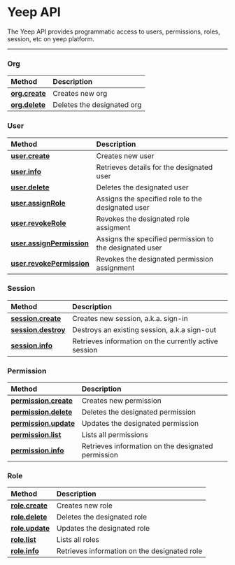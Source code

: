 # Yeep API

The Yeep API provides programmatic access to users, permissions, roles, session, etc on yeep platform.

***

### Org

| Method | Description |
| :----- | :---------- |
| **[org.create](methods/org.create.md)** | Creates new org |
| **[org.delete](methods/org.delete.md)** | Deletes the designated org |

### User

| Method | Description |
| :----- | :---------- |
| **[user.create](methods/user.create.md)** | Creates new user |
| **[user.info](methods/user.info.md)** | Retrieves details for the designated user |
| **[user.delete](methods/user.delete.md)** | Deletes the designated user |
| **[user.assignRole](methods/user.assignRole.md)** | Assigns the specified role to the designated user |
| **[user.revokeRole](methods/user.revokeRole.md)** | Revokes the designated role assigment |
| **[user.assignPermission](methods/user.assignPermission.md)** | Assigns the specified permission to the designated user |
| **[user.revokePermission](methods/user.revokePermission.md)** | Revokes the designated permission assignment |

### Session

| Method | Description |
| :----- | :---------- |
| **[session.create](methods/session.create.md)** | Creates new session, a.k.a. sign-in |
| **[session.destroy](methods/session.destroy.md)** | Destroys an existing session, a.k.a sign-out |
| **[session.info](methods/session.info.md)** | Retrieves information on the currently active session |

### Permission

| Method | Description |
| :----- | :---------- |
| **[permission.create](methods/permission.create.md)** | Creates new permission |
| **[permission.delete](methods/permission.delete.md)** | Deletes the designated permission |
| **[permission.update](methods/permission.update.md)** | Updates the designated permission |
| **[permission.list](methods/permission.list.md)** | Lists all permissions |
| **[permission.info](methods/permission.info.md)** | Retrieves information on the designated permission |

### Role

| Method | Description |
| :----- | :---------- |
| **[role.create](methods/role.create.md)** | Creates new role |
| **[role.delete](methods/role.delete.md)** | Deletes the designated role |
| **[role.update](methods/role.update.md)** | Updates the designated role |
| **[role.list](methods/role.list.md)** | Lists all roles |
| **[role.info](methods/role.info.md)** | Retrieves information on the designated role |
